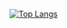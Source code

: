 [![Top Langs](https://github-readme-stats.vercel.app/api/top-langs/?username=rykker1&layout=compact&theme=onedark)](https://github.com/anuraghazra/github-readme-stats)
